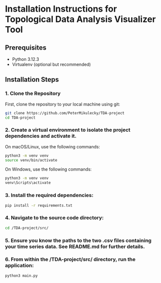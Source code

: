 # Installation Instructions for Topological Data Analysis Visualizer Tool

## Prerequisites
- Python 3.12.3
- Virtualenv (optional but recommended)

## Installation Steps

### 1. Clone the Repository
First, clone the repository to your local machine using git:
```sh
git clone https://github.com/PeterMikulecky/TDA-project
cd TDA-project
```

### 2. Create a virtual environment to isolate the project dependencies and activate it. 

On macOS/Linux, use the following commands:
```sh
python3 -m venv venv
source venv/bin/activate
```
On Windows, use the following commands:
```sh
python3 -m venv venv
venv\Scripts\activate
```

### 3. Install the required dependencies:
```sh
pip install -r requirements.txt
```

### 4. Navigate to the source code directory:
```sh
cd /TDA-project/src/
```

### 5. Ensure you know the paths to the two .csv files containing  your time series data. See README.md for further details.

### 6. From within the /TDA-project/src/ directory, run the application:
```sh
python3 main.py
```

